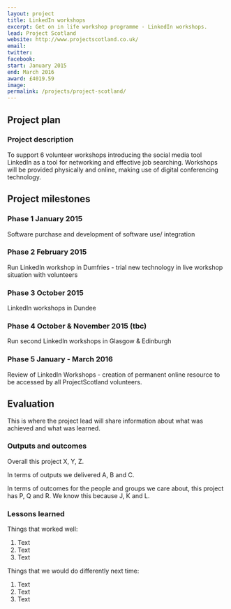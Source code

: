 ```yaml
---
layout: project
title: LinkedIn workshops
excerpt: Get on in life workshop programme - LinkedIn workshops.
lead: Project Scotland
website: http://www.projectscotland.co.uk/
email: 
twitter: 
facebook: 
start: January 2015
end: March 2016
award: £4019.59
image:
permalink: /projects/project-scotland/ 
---
```


## Project plan

### Project description

To support 6 volunteer workshops introducing the social media tool LinkedIn as a tool for networking and effective job searching. Workshops will be provided physically and online, making use of digital conferencing technology. 


## Project milestones

### Phase 1 January 2015

Software purchase and development of software use/ integration

### Phase 2 February 2015

Run LinkedIn workshop in Dumfries - trial new technology in live workshop situation with volunteers

### Phase 3 October 2015

LinkedIn workshops in Dundee 

### Phase 4 October & November 2015 (tbc)

Run second LinkedIn workshops in Glasgow & Edinburgh

### Phase 5 January - March 2016 

Review of LinkedIn Workshops - creation of permanent online resource to be accessed by all ProjectScotland volunteers.


## Evaluation

This is where the project lead will share information about what was achieved and what was learned.

### Outputs and outcomes

Overall this project X, Y, Z.

In terms of outputs we delivered A, B and C.

In terms of outcomes for the people and groups we care about, this project has P, Q and R. We know this because J, K and L.

### Lessons learned

Things that worked well:

1. Text
2. Text
3. Text

Things that we would do differently next time:

1. Text
2. Text
3. Text
